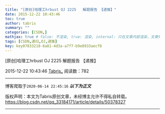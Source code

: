 ```yaml
---
title: "[原创]哈理工hrbust OJ 2225   解题报告 【递推】"
date: 2015-12-22 10:43:46
toc: true
author: tabris
summary: ""
categories: [CSDN,]
mathjax: true # false: 不渲染, true: 渲染, internal: 只在文章内部渲染，文章列表中不渲染
tags: [CSDN,递归,OJ,递推]
key: key07833218-8a81-4d3a-a7f7-b9e8933aecf8
---
```


[原创]哈理工hrbust OJ 2225   解题报告 【递推】

2015-12-22 10:43:46  [Tabris_](https://me.csdn.net/qq_33184171) 阅读数：782

---

博客爬取于`2020-06-14 22:45:16`
***以下为正文***

版权声明：本文为Tabris原创文章，未经博主允许不得私自转载。
https://blog.csdn.net/qq_33184171/article/details/50378327

<!-- more -->

---

